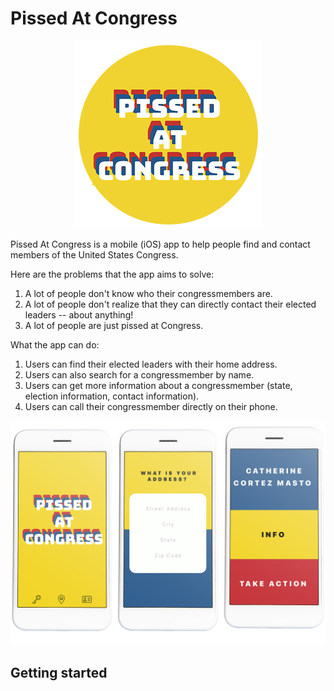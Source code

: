 # Pissed At Congress

<p align="center">
  <img src="assets/readmelogo.png" />
</p>

Pissed At Congress is a mobile (iOS) app to help people find and contact members of the United States Congress.

Here are the problems that the app aims to solve:

1. A lot of people don't know who their congressmembers are.
2. A lot of people don't realize that they can directly contact their elected leaders -- about anything!
3. A lot of people are just pissed at Congress.

What the app can do:

1. Users can find their elected leaders with their home address.
2. Users can also search for a congressmember by name.
3. Users can get more information about a congressmember (state, election information, contact information).
4. Users can call their congressmember directly on their phone.

<p align="center">
  <img src="assets/demo1.png" />
</p>

## Getting started